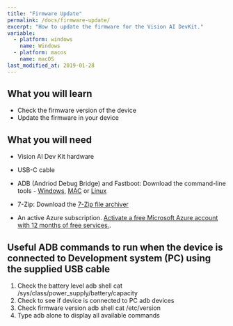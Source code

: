 ```yaml
---
title: "Firmware Update"
permalink: /docs/firmware-update/
excerpt: "How to update the firmware for the Vision AI DevKit."
variable:
  - platform: windows
    name: Windows
  - platform: macos
    name: macOS
last_modified_at: 2019-01-28
---
```


## What you will learn
* Check the firmware version of the device
* Update the firmware in your device

## What you will need
* Vision AI Dev Kit hardware
* USB-C cable
* ADB (Andriod Debug Bridge) and Fastboot: Download the command-line tools - [Windows](https://dl.google.com/android/repository/platform-tools-latest-windows.zip), [MAC](https://dl.google.com/android/repository/platform-tools-latest-darwin.zip) or [Linux](https://dl.google.com/android/repository/platform-tools-latest-linux.zip)
* 7-Zip: Download the [7-Zip file archiver](https://www.7-zip.org/)

* An active Azure subscription. [Activate a free Microsoft Azure account with 12 months of free services.](https://azure.microsoft.com/en-us/free/).

## Useful ADB commands to run when the device is connected to Development system (PC) using the supplied USB cable
1.	Check the battery level
adb shell cat /sys/class/power_supply/battery/capacity
2.	Check to see if device is connected to PC
adb devices
3.	Check firmware version
adb shell cat /etc/version
4.	Type adb alone to display all available commands


